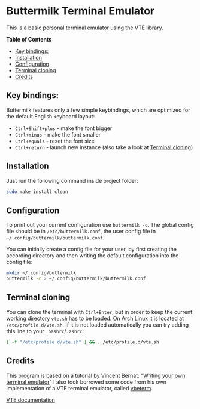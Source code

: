 # Buttermilk Terminal Emulator
This is a basic personal terminal emulator using the VTE library.

<!-- START doctoc.sh generated TOC please keep comment here to allow auto update -->
<!-- DO NOT EDIT THIS SECTION, INSTEAD RE-RUN doctoc.sh TO UPDATE -->
**Table of Contents**

- [Key bindings:](#key-bindings)
- [Installation](#installation)
- [Configuration](#configuration)
- [Terminal cloning](#terminal-cloning)
- [Credits](#credits)

<!-- END doctoc.sh generated TOC please keep comment here to allow auto update -->

## Key bindings:
Buttermilk features only a few simple keybindings, which are optimized for the default English keyboard layout:
* `Ctrl+Shift+plus` - make the font bigger
* `Ctrl+minus` - make the font smaller
* `Ctrl+equals` - reset the font size
* `Ctrl+return` - launch new instance (also take a look at [Terminal cloning](#terminal-cloning))


## Installation
Just run the following command inside project folder:
```sh
sudo make install clean
```


## Configuration
To print out your current configuration use `buttermilk -c`.
The global config file should be in `/etc/buttermilk.conf`, the user config file in `~/.config/buttermilk/buttermilk.conf`.

You can initially create a config file for your user, by first creating the according directory and
then writing the default configuration into the config file:
```sh
mkdir ~/.config/buttermilk
buttermilk -c > ~/.config/buttermilk/buttermilk.conf
```

## Terminal cloning
You can clone the terminal with `Ctrl+Enter`, but in order to keep the current working directory `vte.sh` has to be loaded.
On Arch Linux it is located at `/etc/profile.d/vte.sh`.
If it is not loaded automatically you can try adding this line to your `.bashrc`/`.zshrc`:
```sh
[ -f "/etc/profile.d/vte.sh" ] && . /etc/profile.d/vte.sh
```


## Credits
This program is based on a tutorial by Vincent Bernat: "[Writing your own terminal emulator](https://vincent.bernat.ch/en/blog/2017-write-own-terminal)"
I also took borrowed some code from his own implementation of a VTE terminal emulator, called [vbeterm](https://github.com/vincentbernat/vbeterm).

[VTE documentation](https://developer-old.gnome.org/vte/unstable/VteTerminal.html)
